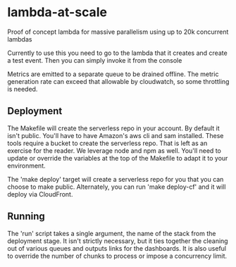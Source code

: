 # lambda-at-scale
Proof of concept lambda for massive parallelism using up to 20k concurrent lambdas

Currently to use this you need to go to the lambda that it creates and create a test event.  Then you can simply invoke it from the console

Metrics are emitted to a separate queue to be drained offline.  The metric generation rate can exceed that allowable by cloudwatch, so some throttling is needed.

## Deployment
The Makefile will create the serverless repo in your account.  By default it isn't public.  You'll have to have Amazon's aws cli and sam installed.  These tools require a bucket to create the serverless repo.  That is left as an exercise for the reader.  We leverage node and npm as well.  You'll need to update or override the variables at the top of the Makefile to adapt it to your environment.

The 'make deploy' target will create a serverless repo for you that you can choose to make public.  Alternately, you can run 'make deploy-cf' and it will deploy via CloudFront.

## Running
The 'run' script takes a single argument, the name of the stack from the deployment stage.  It isn't strictly necessary, but it ties together the cleaning out of various queues and outputs links for the dashboards.  It is also useful to override the number of chunks to process or impose a concurrency limit.
